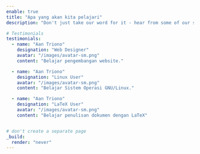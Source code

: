 ```yaml
---
enable: true
title: "Apa yang akan kita pelajari"
description: "Don't just take our word for it - hear from some of our satisfied users!  Check out some of our testimonials below to see what others are saying about Hugoplate."

# Testimonials
testimonials:
  - name: "Aan Triono"
    designation: "Web Designer"
    avatar: "/images/avatar-sm.png"
    content: "Belajar pengembangan website."

  - name: "Aan Triono"
    designation: "Linux User"
    avatar: "/images/avatar-sm.png"
    content: "Belajar Sistem Operasi GNU/Linux."

  - name: "Aan Triono"
    designation: "LaTeX User"
    avatar: "/images/avatar-sm.png"
    content: "Belajar penulisan dokumen dengan LaTeX"


# don't create a separate page
_build:
  render: "never"
---
```

